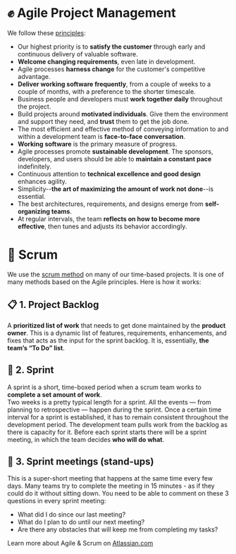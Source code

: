 # :fist: Agile Project Management
We follow these [principles](https://agilemanifesto.org/principles.html):

- Our highest priority is to **satisfy the customer** through early and continuous delivery of valuable software.
- **Welcome changing requirements**, even late in development. 
- Agile processes **harness change** for the customer's competitive advantage.
- **Deliver working software frequently**, from a couple of weeks to a couple of months, with a preference to the shorter timescale.
- Business people and developers must **work together daily** throughout the project.
- Build projects around **motivated individuals**. Give them the environment and support they need, and **trust** them to get the job done.
- The most efficient and effective method of conveying information to and within a development team is **face-to-face conversation**.
- **Working software** is the primary measure of progress.
- Agile processes promote **sustainable development**. The sponsors, developers, and users should be able to **maintain a constant pace** indefinitely.
- Continuous attention to **technical excellence and good design** enhances agility.
- Simplicity--**the art of maximizing the amount of work not done**--is essential.
- The best architectures, requirements, and designs emerge from **self-organizing teams**.
- At regular intervals, the team **reflects on how to become more effective**, then tunes and adjusts its behavior accordingly.

# 🤼 Scrum
We use the [scrum method](https://www.atlassian.com/agile/scrum) on many of our time-based projects. It is one of many methods based on the Agile principles. Here is how it works: 


## :clipboard: 1.	Project Backlog
A **prioritized list of work** that needs to get done maintained by the **product owner**. 
This is a dynamic list of features, requirements, enhancements, and fixes that acts as the input for the sprint backlog. It is, essentially, **the team’s “To Do” list**.

## 🏃 2.	Sprint
A sprint is a short, time-boxed period when a scrum team works to **complete a set amount of work**.  
Two weeks is a pretty typical length for a sprint. All the events — from planning to retrospective — happen during the sprint. 
Once a certain time interval for a sprint is established, it has to remain consistent throughout the development period. 
The development team pulls work from the backlog as there is capacity for it. 
Before each sprint starts there will be a sprint meeting, in which the team decides **who will do what**. 

## :calendar: 3. Sprint meetings (stand-ups)
This is a super-short meeting that happens at the same time every few days. Many teams try to complete the meeting in 15 minutes - as if they could do it without sitting down. 
You need to be able to comment on these 3 questions in every sprint meeting:
-  What did I do since our last meeting?
- What do I plan to do until our next meeting?
- Are there any obstacles that will keep me from completing my tasks?

Learn more about Agile & Scrum on [Atlassian.com](https://www.atlassian.com/agile/scrum)
